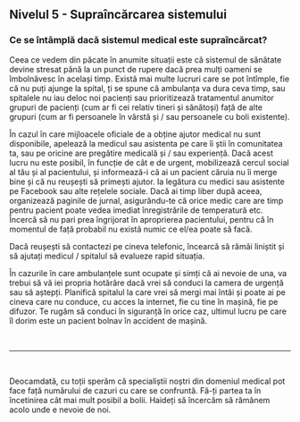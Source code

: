 ## Nivelul 5 - Supraîncărcarea sistemului

### Ce se întâmplă dacă sistemul medical este supraîncărcat?

Ceea ce vedem din păcate în anumite situații este că sistemul de sănătate devine stresat până la un punct de rupere dacă prea mulți oameni se îmbolnăvesc în același timp. Există mai multe lucruri care se pot întîmple, fie că nu puți ajunge la spital, ți se spune că ambulanța va dura ceva timp, sau spitalele nu iau deloc noi pacienți sau prioritizează tratamentul anumitor grupuri de pacienți (cum ar fi cei relativ tineri și sănătoși) față de alte grupuri (cum ar fi persoanele în vârstă și / sau persoanele cu boli existente).

În cazul în care mijloacele oficiale de a obține ajutor medical nu sunt disponibile, apelează la medicul sau asistenta pe care îi știi în comunitatea ta, sau pe oricine are pregătire medicală și / sau experiență. Dacă acest lucru nu este posibil, în funcție de cât e de urgent, mobilizează cercul social al tău și al pacientului, și informează-i că ai un pacient căruia nu îi merge bine și că nu reușești să primești ajutor. Ia legătura cu medici sau asistente pe Facebook sau alte rețelele sociale. Dacă ai timp liber după aceea, organizează paginile de jurnal, asigurându-te că orice medic care are timp pentru pacient poate vedea imediat înregistrările de temperatură etc. Încercă să nu pari prea îngrijorat în aproprierea pacientului, pentru că în momentul de față probabil nu există numic ce el/ea poate să facă.

Dacă reușești să contactezi pe cineva telefonic, încearcă să rămâi liniștit și să ajutați medicul / spitalul să evalueze rapid situația.

În cazurile în care ambulanțele sunt ocupate și simți că ai nevoie de una, va trebui să vă iei propria hotărâre dacă vrei să conduci la camera de urgență sau să aștepți. Planifică spitalul la care vrei să mergi mai întâi și poate ai pe cineva care nu conduce, cu acces la internet, fie cu tine în mașină, fie pe difuzor. Te rugăm să conduci în siguranță în orice caz, ultimul lucru pe care îl dorim este un pacient bolnav în accident de mașină.

&nbsp;

----

&nbsp;

Deocamdată, cu toții sperăm că specialiștii noștri din domeniul medical pot face față numărului de cazuri cu care se confruntă. Fă-ți partea ta în încetinirea cât mai mult posibil a bolii. Haideți să încercăm să rămânem acolo unde e nevoie de noi.

